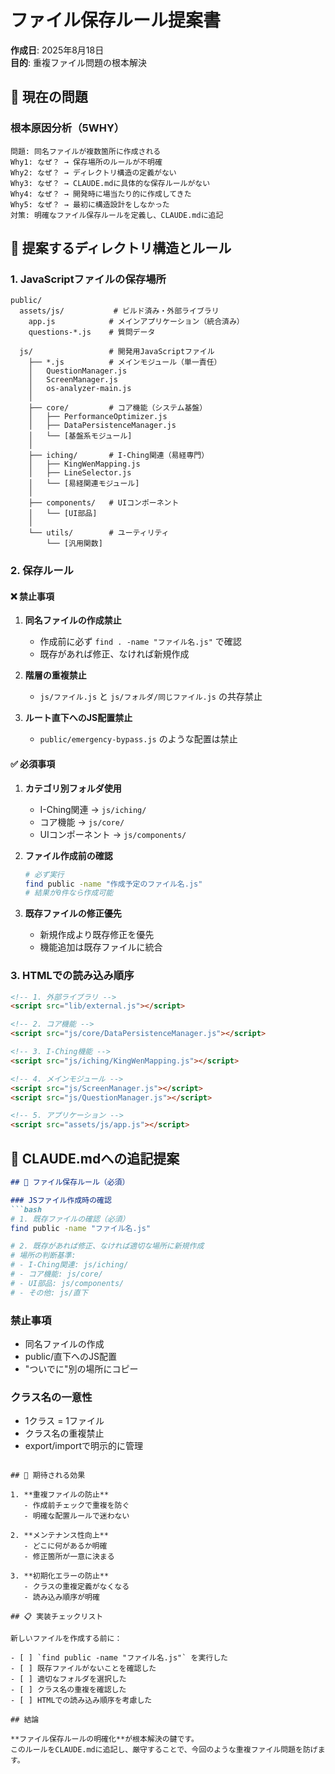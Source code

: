 # ファイル保存ルール提案書

**作成日**: 2025年8月18日  
**目的**: 重複ファイル問題の根本解決

## 🚨 現在の問題

### 根本原因分析（5WHY）
```
問題: 同名ファイルが複数箇所に作成される
Why1: なぜ？ → 保存場所のルールが不明確
Why2: なぜ？ → ディレクトリ構造の定義がない
Why3: なぜ？ → CLAUDE.mdに具体的な保存ルールがない
Why4: なぜ？ → 開発時に場当たり的に作成してきた
Why5: なぜ？ → 最初に構造設計をしなかった
対策: 明確なファイル保存ルールを定義し、CLAUDE.mdに追記
```

## 📁 提案するディレクトリ構造とルール

### 1. JavaScriptファイルの保存場所

```
public/
  assets/js/           # ビルド済み・外部ライブラリ
    app.js            # メインアプリケーション（統合済み）
    questions-*.js    # 質問データ
    
  js/                 # 開発用JavaScriptファイル
    ├── *.js          # メインモジュール（単一責任）
    │   QuestionManager.js
    │   ScreenManager.js
    │   os-analyzer-main.js
    │
    ├── core/         # コア機能（システム基盤）
    │   ├── PerformanceOptimizer.js
    │   ├── DataPersistenceManager.js
    │   └── [基盤系モジュール]
    │
    ├── iching/       # I-Ching関連（易経専門）
    │   ├── KingWenMapping.js
    │   ├── LineSelector.js
    │   └── [易経関連モジュール]
    │
    ├── components/   # UIコンポーネント
    │   └── [UI部品]
    │
    └── utils/        # ユーティリティ
        └── [汎用関数]
```

### 2. 保存ルール

#### ❌ 禁止事項
1. **同名ファイルの作成禁止**
   - 作成前に必ず `find . -name "ファイル名.js"` で確認
   - 既存があれば修正、なければ新規作成

2. **階層の重複禁止**
   - `js/ファイル.js` と `js/フォルダ/同じファイル.js` の共存禁止

3. **ルート直下へのJS配置禁止**
   - `public/emergency-bypass.js` のような配置は禁止

#### ✅ 必須事項
1. **カテゴリ別フォルダ使用**
   - I-Ching関連 → `js/iching/`
   - コア機能 → `js/core/`
   - UIコンポーネント → `js/components/`

2. **ファイル作成前の確認**
   ```bash
   # 必ず実行
   find public -name "作成予定のファイル名.js"
   # 結果が0件なら作成可能
   ```

3. **既存ファイルの修正優先**
   - 新規作成より既存修正を優先
   - 機能追加は既存ファイルに統合

### 3. HTMLでの読み込み順序

```html
<!-- 1. 外部ライブラリ -->
<script src="lib/external.js"></script>

<!-- 2. コア機能 -->
<script src="js/core/DataPersistenceManager.js"></script>

<!-- 3. I-Ching機能 -->
<script src="js/iching/KingWenMapping.js"></script>

<!-- 4. メインモジュール -->
<script src="js/ScreenManager.js"></script>
<script src="js/QuestionManager.js"></script>

<!-- 5. アプリケーション -->
<script src="assets/js/app.js"></script>
```

## 📝 CLAUDE.mdへの追記提案

```markdown
## 📂 ファイル保存ルール（必須）

### JSファイル作成時の確認
```bash
# 1. 既存ファイルの確認（必須）
find public -name "ファイル名.js"

# 2. 既存があれば修正、なければ適切な場所に新規作成
# 場所の判断基準:
# - I-Ching関連: js/iching/
# - コア機能: js/core/
# - UI部品: js/components/
# - その他: js/直下
```

### 禁止事項
- 同名ファイルの作成
- public/直下へのJS配置
- "ついでに"別の場所にコピー

### クラス名の一意性
- 1クラス = 1ファイル
- クラス名の重複禁止
- export/importで明示的に管理
```

## 🎯 期待される効果

1. **重複ファイルの防止**
   - 作成前チェックで重複を防ぐ
   - 明確な配置ルールで迷わない

2. **メンテナンス性向上**
   - どこに何があるか明確
   - 修正箇所が一意に決まる

3. **初期化エラーの防止**
   - クラスの重複定義がなくなる
   - 読み込み順序が明確

## 📋 実装チェックリスト

新しいファイルを作成する前に：

- [ ] `find public -name "ファイル名.js"` を実行した
- [ ] 既存ファイルがないことを確認した
- [ ] 適切なフォルダを選択した
- [ ] クラス名の重複を確認した
- [ ] HTMLでの読み込み順序を考慮した

## 結論

**ファイル保存ルールの明確化**が根本解決の鍵です。
このルールをCLAUDE.mdに追記し、厳守することで、今回のような重複ファイル問題を防げます。